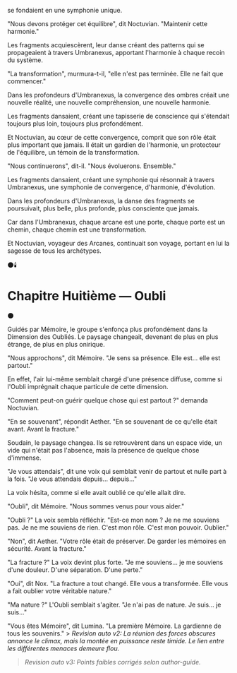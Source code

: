 se fondaient en une symphonie unique.

"Nous devons protéger cet équilibre",
dit Noctuvian.
"Maintenir cette harmonie."

Les fragments acquiescèrent,
leur danse créant des patterns
qui se propageaient à travers Umbranexus,
apportant l'harmonie
à chaque recoin du système.

"La transformation",
murmura-t-il,
"elle n'est pas terminée.
Elle ne fait que commencer."

Dans les profondeurs d'Umbranexus,
la convergence des ombres
créait une nouvelle réalité,
une nouvelle compréhension,
une nouvelle harmonie.

Les fragments dansaient,
créant une tapisserie de conscience
qui s'étendait toujours plus loin,
toujours plus profondément.

Et Noctuvian,
au cœur de cette convergence,
comprit que son rôle
était plus important que jamais.
Il était un gardien de l'harmonie,
un protecteur de l'équilibre,
un témoin de la transformation.

"Nous continuerons",
dit-il.
"Nous évoluerons.
Ensemble."

Les fragments dansaient,
créant une symphonie
qui résonnait à travers Umbranexus,
une symphonie de convergence,
d'harmonie,
d'évolution.

Dans les profondeurs d'Umbranexus,
la danse des fragments se poursuivait,
plus belle,
plus profonde,
plus consciente que jamais.

Car dans l'Umbranexus,
chaque arcane est une porte,
chaque porte est un chemin,
chaque chemin est une transformation.

Et Noctuvian,
voyageur des Arcanes,
continuait son voyage,
portant en lui la sagesse
de tous les archétypes.

🌑🕯️

#  Chapitre Huitième — Oubli

🌑

Guidés par Mémoire, le groupe s'enfonça plus profondément dans la Dimension des Oubliés. Le paysage changeait, devenant de plus en plus étrange, de plus en plus onirique.

"Nous approchons", dit Mémoire. "Je sens sa présence. Elle est... elle est partout."

En effet, l'air lui-même semblait chargé d'une présence diffuse, comme si l'Oubli imprégnait chaque particule de cette dimension.

"Comment peut-on guérir quelque chose qui est partout ?" demanda Noctuvian.

"En se souvenant", répondit Aether. "En se souvenant de ce qu'elle était avant. Avant la fracture."

Soudain, le paysage changea. Ils se retrouvèrent dans un espace vide, un vide qui n'était pas l'absence, mais la présence de quelque chose d'immense.

"Je vous attendais", dit une voix qui semblait venir de partout et nulle part à la fois. "Je vous attendais depuis... depuis..."

La voix hésita, comme si elle avait oublié ce qu'elle allait dire.

"Oubli", dit Mémoire. "Nous sommes venus pour vous aider."

"Oubli ?" La voix sembla réfléchir. "Est-ce mon nom ? Je ne me souviens pas. Je ne me souviens de rien. C'est mon rôle. C'est mon pouvoir. Oublier."

"Non", dit Aether. "Votre rôle était de préserver. De garder les mémoires en sécurité. Avant la fracture."

"La fracture ?" La voix devint plus forte. "Je me souviens... je me souviens d'une douleur. D'une séparation. D'une perte."

"Oui", dit Nox. "La fracture a tout changé. Elle vous a transformée. Elle vous a fait oublier votre véritable nature."

"Ma nature ?" L'Oubli semblait s'agiter. "Je n'ai pas de nature. Je suis... je suis..."

"Vous êtes Mémoire", dit Lumina. "La première Mémoire. La gardienne de tous les souvenirs." > _Revision auto v2: La réunion des forces obscures annonce le climax, mais la montée en puissance reste timide. Le lien entre les différentes menaces demeure flou._
> _Revision auto v3: Points faibles corrigés selon author-guide._
